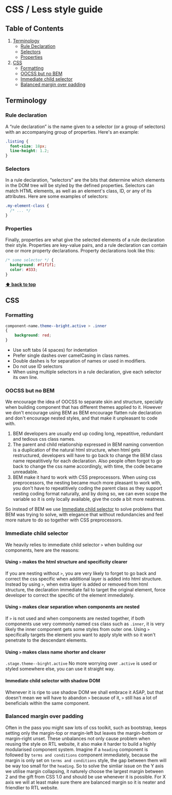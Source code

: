 # CSS / Less style guide

## Table of Contents

1. [Terminology](#terminology)
    - [Rule Declaration](#rule-declaration)
    - [Selectors](#selectors)
    - [Properties](#properties)
1. [CSS](#css)
    - [Formatting](#formatting)
    - [OOCSS but no BEM](#oocss-but-no-bem)
    - [Immediate child selector](#immediate-child-selector)
    - [Balanced margin over padding](#Balanced-margin-over-padding)

## Terminology

### Rule declaration

A “rule declaration” is the name given to a selector (or a group of selectors) with an accompanying group of properties. Here's an example:

```css
.listing {
  font-size: 18px;
  line-height: 1.2;
}
```

### Selectors

In a rule declaration, “selectors” are the bits that determine which elements in the DOM tree will be styled by the defined properties. Selectors can match HTML elements, as well as an element's class, ID, or any of its attributes. Here are some examples of selectors:

```css
.my-element-class {
  /* ... */
}
```

### Properties

Finally, properties are what give the selected elements of a rule declaration their style. Properties are key-value pairs, and a rule declaration can contain one or more property declarations. Property declarations look like this:

```css
/* some selector */ {
  background: #f1f1f1;
  color: #333;
}
```

**[⬆ back to top](#table-of-contents)**

## CSS

### Formatting

```css
component-name.theme--bright.active > .inner 
{
    background: red;
}
```

* Use soft tabs (4 spaces) for indentation
* Prefer single dashes over camelCasing in class names.
* Double dashes is for separation of names or used in modifiers.
* Do not use ID selectors
* When using multiple selectors in a rule declaration, give each selector its own line.

### OOCSS but no BEM

We encourage the idea of OOCSS to separate skin and structure, specially when building component that has different themes applied to it. 
However we don't encourage using BEM as BEM encourage flatten rule declaration and don't encourage nested styles, and that make it unpleasant to code with. 

1. BEM developers are usually end up coding long, repeatitive, redundant and tedious css class names.
2. The parent and child relationship expressed in BEM naming convention is a duplication of the natural html structure, when html gets restructured, developers will have to go back to change the BEM class name repeatitively for each declaration. Also people often forgot to go back to change the css name accordingly, with time, the code became unreadable.
3. BEM make it hard to work with CSS preprocessors. When using css preprocessors, the nesting became much more pleasant to work with, you don't have to repeatitively coding the parent class as they support nesting coding format naturally, and by doing so, we can even scope the variable so it is only locally available, give the code a bit more neatness.

So instead of BEM we use [Immediate child selector](#immediate-child-selector) to solve problems that BEM was trying to solve, with elegance that without redundancies and feel more nature to do so together with CSS preprocessors.

### Immediate child selector

We heavily relies to immediate child selector `>` when building our components, here are the reasons:

#### Using `>` makes the html structure and specificity clearer 

If you are nesting without `>`, you are very likely to forget to go back and correct the css specific when additional layer is added into html structure. Instead by using `>`, when extra layer is added or removed from html structure, the declaration immediate fail to target the original element, force developer to correct the specific of the element immediately.

#### Using `>` makes clear separation when components are nested

If `>` is not used and when components are nested together, if both components use very commonly named css class such as `.inner`, it is very likely the inner component gets some styles from outer one. Using `>` specifically targets the element you want to apply style with so it won't penetrate to the descendant elements.

#### Using `>` makes class name shorter and clearer

`.stage.theme--birght.active` No more worrying over `.active` is used or styled somewhere else, you can use it straight way.

#### Immediate child selector with shadow DOM

Whenever it is ripe to use shadow DOM we shall embrace it ASAP, but that doesn't mean we will have to abandon `>` because of it, `>` still has a lot of beneficials within the same component.

### Balanced margin over padding

Often in the pass you might saw lots of css toolkit, such as bootstrap, keeps setting only the margin-top or margin-left but leaves the margin-bottom or margin-right unset. These unbalances not only cause problem when reusing the style on RTL website, it also make it harder to build a highly modularised component system. Imagine if a `heading` component is followed by `terms and conditions` component immediately, because the margin is only set on `terms and conditions` style, the gap between them will be way too small for the `heading`. So to solve the simliar issue on the Y axis we utilise margin collapsing, it naturely choose the largest margin between 2 and the gift from CSS 1.0 and should be use whenever it is possible. For X axis we will at least make sure there are balanced margin so it is neater and friendlier to RTL website.
